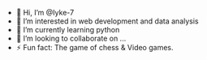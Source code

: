 - 👋 Hi, I’m @Iyke-7
- 👀 I’m interested in web development and data analysis
- 🌱 I’m currently learning python 
- 💞️ I’m looking to collaborate on ...
- ⚡ Fun fact: The game of chess & Video games.

<!---
Iyke-7/Iyke-7 is a ✨ special ✨ repository because its `README.md` (this file) appears on your GitHub profile.
You can click the Preview link to take a look at your changes.
--->
